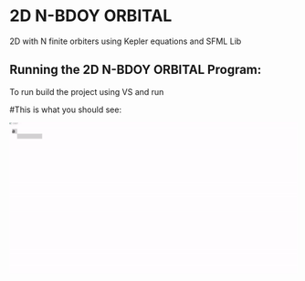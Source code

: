 # 2D N-BDOY ORBITAL 
2D with N finite orbiters using Kepler equations and SFML Lib

## Running the 2D N-BDOY ORBITAL Program:

To run build the project using VS and run

#This is what you should see:

![](demo2.gif)
